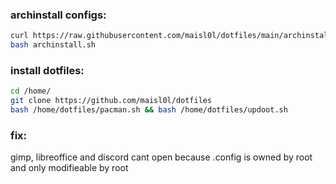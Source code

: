 ### archinstall configs:
```sh
curl https://raw.githubusercontent.com/maisl0l/dotfiles/main/archinstall.sh --output archinstall.sh
bash archinstall.sh
```

### install dotfiles:
```sh
cd /home/
git clone https://github.com/maisl0l/dotfiles
bash /home/dotfiles/pacman.sh && bash /home/dotfiles/updoot.sh
```
### fix:

gimp, libreoffice and discord cant open because .config is owned by root and only modifieable by root 
```sh
```

